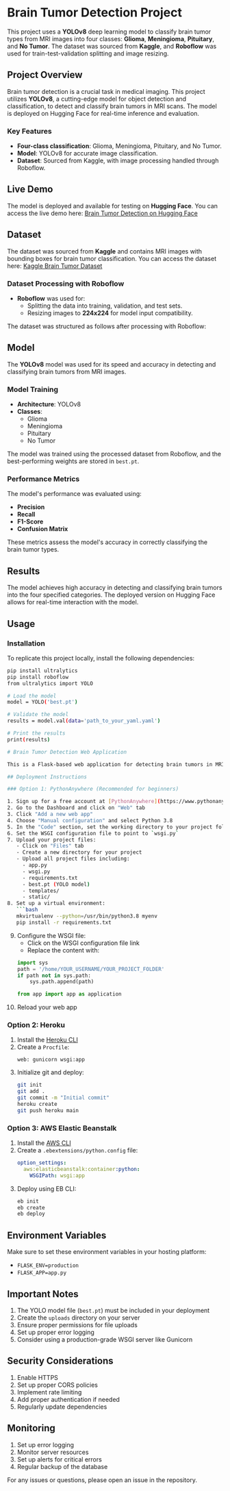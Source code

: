 # Brain Tumor Detection Project

This project uses a **YOLOv8** deep learning model to classify brain tumor types from MRI images into four classes: **Glioma**, **Meningioma**, **Pituitary**, and **No Tumor**. The dataset was sourced from **Kaggle**, and **Roboflow** was used for train-test-validation splitting and image resizing.

## Project Overview

Brain tumor detection is a crucial task in medical imaging. This project utilizes **YOLOv8**, a cutting-edge model for object detection and classification, to detect and classify brain tumors in MRI scans. The model is deployed on Hugging Face for real-time inference and evaluation.

### Key Features
- **Four-class classification**: Glioma, Meningioma, Pituitary, and No Tumor.
- **Model**: YOLOv8 for accurate image classification.
- **Dataset**: Sourced from Kaggle, with image processing handled through Roboflow.

## Live Demo

The model is deployed and available for testing on **Hugging Face**. You can access the live demo here:
[Brain Tumor Detection on Hugging Face](https://huggingface.co/spaces/SameenKhurram/BrainTumor)

## Dataset

The dataset was sourced from **Kaggle** and contains MRI images with bounding boxes for brain tumor classification. You can access the dataset here:
[Kaggle Brain Tumor Dataset](https://www.kaggle.com/datasets/ahmedsorour1/mri-for-brain-tumor-with-bounding-boxes)

### Dataset Processing with Roboflow

- **Roboflow** was used for:
  - Splitting the data into training, validation, and test sets.
  - Resizing images to **224x224** for model input compatibility.

The dataset was structured as follows after processing with Roboflow:


## Model

The **YOLOv8** model was used for its speed and accuracy in detecting and classifying brain tumors from MRI images.

### Model Training

- **Architecture**: YOLOv8
- **Classes**:
  - Glioma
  - Meningioma
  - Pituitary
  - No Tumor

The model was trained using the processed dataset from Roboflow, and the best-performing weights are stored in `best.pt`.

### Performance Metrics

The model's performance was evaluated using:
- **Precision**
- **Recall**
- **F1-Score**
- **Confusion Matrix**

These metrics assess the model's accuracy in correctly classifying the brain tumor types.

## Results
The model achieves high accuracy in detecting and classifying brain tumors into the four specified categories. The deployed version on Hugging Face allows for real-time interaction with the model.

## Usage

### Installation

To replicate this project locally, install the following dependencies:

```bash
pip install ultralytics
pip install roboflow
from ultralytics import YOLO

# Load the model
model = YOLO('best.pt')

# Validate the model
results = model.val(data='path_to_your_yaml.yaml')

# Print the results
print(results)

# Brain Tumor Detection Web Application

This is a Flask-based web application for detecting brain tumors in MRI images using YOLO.

## Deployment Instructions

### Option 1: PythonAnywhere (Recommended for beginners)

1. Sign up for a free account at [PythonAnywhere](https://www.pythonanywhere.com)
2. Go to the Dashboard and click on "Web" tab
3. Click "Add a new web app"
4. Choose "Manual configuration" and select Python 3.8
5. In the "Code" section, set the working directory to your project folder
6. Set the WSGI configuration file to point to `wsgi.py`
7. Upload your project files:
   - Click on "Files" tab
   - Create a new directory for your project
   - Upload all project files including:
     - app.py
     - wsgi.py
     - requirements.txt
     - best.pt (YOLO model)
     - templates/
     - static/
8. Set up a virtual environment:
   ```bash
   mkvirtualenv --python=/usr/bin/python3.8 myenv
   pip install -r requirements.txt
   ```
9. Configure the WSGI file:
   - Click on the WSGI configuration file link
   - Replace the content with:
   ```python
   import sys
   path = '/home/YOUR_USERNAME/YOUR_PROJECT_FOLDER'
   if path not in sys.path:
       sys.path.append(path)
   
   from app import app as application
   ```
10. Reload your web app

### Option 2: Heroku

1. Install the [Heroku CLI](https://devcenter.heroku.com/articles/heroku-cli)
2. Create a `Procfile`:
   ```
   web: gunicorn wsgi:app
   ```
3. Initialize git and deploy:
   ```bash
   git init
   git add .
   git commit -m "Initial commit"
   heroku create
   git push heroku main
   ```

### Option 3: AWS Elastic Beanstalk

1. Install the [AWS CLI](https://aws.amazon.com/cli/)
2. Create a `.ebextensions/python.config` file:
   ```yaml
   option_settings:
     aws:elasticbeanstalk:container:python:
       WSGIPath: wsgi:app
   ```
3. Deploy using EB CLI:
   ```bash
   eb init
   eb create
   eb deploy
   ```

## Environment Variables

Make sure to set these environment variables in your hosting platform:
- `FLASK_ENV=production`
- `FLASK_APP=app.py`

## Important Notes

1. The YOLO model file (`best.pt`) must be included in your deployment
2. Create the `uploads` directory on your server
3. Ensure proper permissions for file uploads
4. Set up proper error logging
5. Consider using a production-grade WSGI server like Gunicorn

## Security Considerations

1. Enable HTTPS
2. Set up proper CORS policies
3. Implement rate limiting
4. Add proper authentication if needed
5. Regularly update dependencies

## Monitoring

1. Set up error logging
2. Monitor server resources
3. Set up alerts for critical errors
4. Regular backup of the database

For any issues or questions, please open an issue in the repository.

